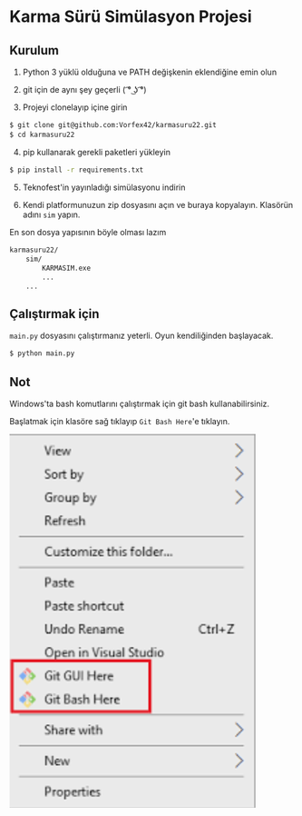 # Karma Sürü Simülasyon Projesi

## Kurulum

1. Python 3 yüklü olduğuna ve PATH değişkenin eklendiğine emin olun

2. git için de aynı şey geçerli ( ͡° ͜ʖ ͡°)

3. Projeyi clonelayıp içine girin

```sh
$ git clone git@github.com:Vorfex42/karmasuru22.git
$ cd karmasuru22
```

4. pip kullanarak gerekli paketleri yükleyin

```sh
$ pip install -r requirements.txt
```

5. Teknofest'in yayınladığı simülasyonu indirin

6. Kendi platformunuzun zip dosyasını açın ve buraya kopyalayın. Klasörün adını `sim` yapın.

En son dosya yapısının böyle olması lazım

```
karmasuru22/
    sim/
        KARMASIM.exe
        ...
    ...
```

## Çalıştırmak için

`main.py` dosyasını çalıştırmanız yeterli. Oyun kendiliğinden başlayacak.

```sh
$ python main.py
```

## Not

Windows'ta bash komutlarını çalıştırmak için git bash kullanabilirsiniz.

Başlatmak için klasöre sağ tıklayıp `Git Bash Here`'e tıklayın.

![](images/git_bash_prompt.png)
